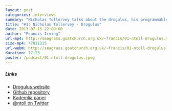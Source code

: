 ```yaml
---
layout: post
categories: interviews
summary: "Nicholas Tollervey talks about the drogulus, his programmable peer-to-peer data store. In the process he describes how a Distributed Hash Table (DHT) works and what motivated him to start the project."
title: "#1: Nicholas Tollervey - Drogulus"
date: 2013-07-15 22:00:00
author: "Francis Irving"
url-mp4: http://seagrass.goatchurch.org.uk/~francis/01-ntoll-drogulus.mp4
size-mp4: 47011215
url-webm: http://seagrass.goatchurch.org.uk/~francis/01-ntoll-drogulus.webm
duration: 17:23
poster: /podcast/01-ntoll-drogulus.jpeg
---
```



<h5>Links</h5>
<ul>
  <li><a href="http://drogul.us/" target="_blank">Drogulus website</a></li>
  <li><a href="https://github.com/ntoll/drogulus" target="_blank">Github repository</a></li>
  <li><a href="http://pdos.csail.mit.edu/~petar/papers/maymounkov-kademlia-lncs.pdf" target="_blank">Kademlia paper</a></li>
  <li><a href="http://twitter.com/ntoll" target="_blank">@ntoll on Twitter</a></li>
</ul>
